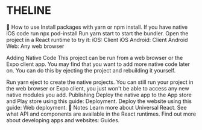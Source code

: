 # THELINE
🚀 How to use
Install packages with yarn or npm install.
If you have native iOS code run npx pod-install
Run yarn start to start the bundler.
Open the project in a React runtime to try it:
iOS: Client iOS
Android: Client Android
Web: Any web browser



Adding Native Code
This project can be run from a web browser or the Expo client app. You may find that you want to add more native code later on. You can do this by ejecting the project and rebuilding it yourself.

Run yarn eject to create the native projects.
You can still run your project in the web browser or Expo client, you just won't be able to access any new native modules you add.
Publishing
Deploy the native app to the App store and Play store using this guide: Deployment.
Deploy the website using this guide: Web deployment.
📝 Notes
Learn more about Universal React.
See what API and components are available in the React runtimes.
Find out more about developing apps and websites: Guides.
